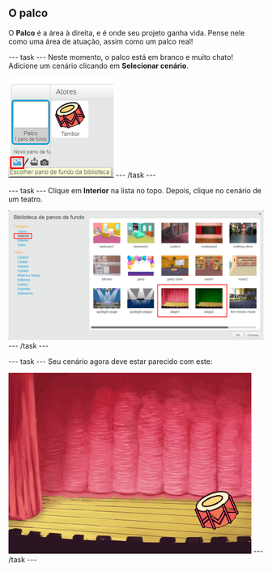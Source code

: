## O palco

O **Palco** é a área à direita, e é onde seu projeto ganha vida. Pense nele como uma área de atuação, assim como um palco real!

\--- task \--- Neste momento, o palco está em branco e muito chato! Adicione um cenário clicando em **Selecionar cenário**.

![captura de tela](images/band-stage-choose.png) \--- /task \---

\--- task \--- Clique em **Interior** na lista no topo. Depois, clique no cenário de um teatro.

![screenshot](images/band-backdrop.png) \--- /task \---

\--- task \--- Seu cenário agora deve estar parecido com este:

![screenshot](images/band-stage.png) \--- /task \---